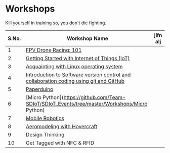 # Workshops

Kill yourself in training so, you don't die fighting.

|S.No.|Workshop Name| jlfn alj|
|---|---|---|
|1|[FPV Drone Racing: 101](https://github.com/Team-SDIoT/SDIoT_Events/tree/master/Workshops/FPV-Drone-Racing-101)| |
|2|[Getting Started with Internet of Things (IoT)](https://github.com/Team-SDIoT/SDIoT_Events/tree/master/Workshops/Getting%20Started%20with%20Internet%20of%20Things%20-IoT)| |
|3|[Acquainting with Linux operating system](https://github.com/Team-SDIoT/SDIoT_Events/tree/master/Workshops/Linux-Operating-System-101)| |
|4|[Introduction to Software version control and collaboration coding using git and GitHub](https://github.com/Team-SDIoT/SDIoT_Events/tree/master/Workshops/Introduction-to-Github)||
|5|[Paperduino](https://github.com/Team-SDIoT/SDIoT_Events/tree/master/Workshops/Paperduino)|   |
|6|[Micro Python](https://github.com/Team-SDIoT/SDIoT_Events/tree/master/Workshops/Micro Python)|  |
|7|[Mobile Robotics](https://github.com/Team-SDIoT/SDIoT_Events/tree/master/Workshops/Mobile%20Robotics)|  |
|8|[Aeromodeling with Hovercraft](https://github.com/Team-SDIoT/SDIoT_Events/tree/master/Workshops/Aeromodeling%20with%20Hovercraft)| |
|9|Design Thinking| |    
|10|Get Tagged with NFC & RFID| |

